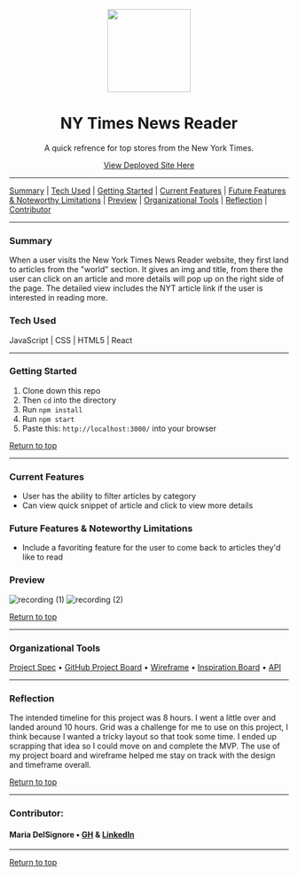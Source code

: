 <div align="center"><img src="https://user-images.githubusercontent.com/76507607/141417257-f7910ea7-485c-4335-b106-b1573cfe7c8b.png" height="150px" width="150px"/>
</div>

<div align="center">
<h1>NY Times News Reader</h1>
<p>A quick refrence for top stores from the New York Times.</p>
<a href="https://nyt-imes-madhaus4.vercel.app/">View Deployed Site Here</a>
</div>

---

[Summary](#summary) |
[Tech Used](#tech-used) |
[Getting Started](#getting-started) |
[Current Features](#current-features) |
[Future Features & Noteworthy Limitations](#future-features-&-noteworthy-limitations) |
[Preview](#preview) |
[Organizational Tools](#organizational-tools) |
[Reflection](#reflection) |
[Contributor](#contributor) 
 
---

### Summary
When a user visits the New York Times News Reader website, they first land to articles from the "world" section.  It gives an img and title, from there the user can click on an article and more details will pop up on the right side of the page.  The detailed view includes the NYT article link if the user is interested in reading more.  
 
### Tech Used
JavaScript | CSS | HTML5 | React 

---
### Getting Started
1. Clone down this repo 
2. Then ```cd``` into the directory
3. Run ```npm install```
4. Run ```npm start```
5. Paste this: ```http://localhost:3000/``` into your browser


[Return to top](#top)

---
### Current Features
- User has the ability to filter articles by category
- Can view quick snippet of article and click to view more details

### Future Features & Noteworthy Limitations
- Include a favoriting feature for the user to come back to articles they'd like to read

### Preview
![recording (1)](https://user-images.githubusercontent.com/76507607/141492091-96406897-57ab-4d7a-91e5-e07f44f4793d.gif)
![recording (2)](https://user-images.githubusercontent.com/76507607/141492083-d5a93971-d2ff-4c76-98bd-73931244d10a.gif)


[Return to top](#top)

---

### Organizational Tools
[Project Spec](https://mod4.turing.edu/projects/take_home/take_home_fe) •
[GitHub Project Board](https://github.com/madhaus4/NYTimes/projects/1) •
[Wireframe](https://www.figma.com/file/M3JalX3EcAB2fLmRryq051/NYTIMES?node-id=0%3A1) •
[Inspiration Board](https://www.notion.so/NY-Times-News-Reader-8ba455078a374f7ea6e8cbcc060d1074) •
[API](https://developer.nytimes.com/docs/top-stories-product/1/overview)

---
### Reflection
The intended timeline for this project was 8 hours.  I went a little over and landed around 10 hours.  Grid was a challenge for me to use on this project, I think because I wanted a tricky layout so that took some time.  I ended up scrapping that idea so I could move on and complete the MVP.  The use of my project board and wireframe helped me stay on track with the design and timeframe overall. 
<br>


[Return to top](#top)

---
### Contributor:

#### Maria DelSignore • [GH](https://github.com/madhaus4) & [LinkedIn](https://www.linkedin.com/in/mariadelsignore/)


---
[Return to top](#top)

